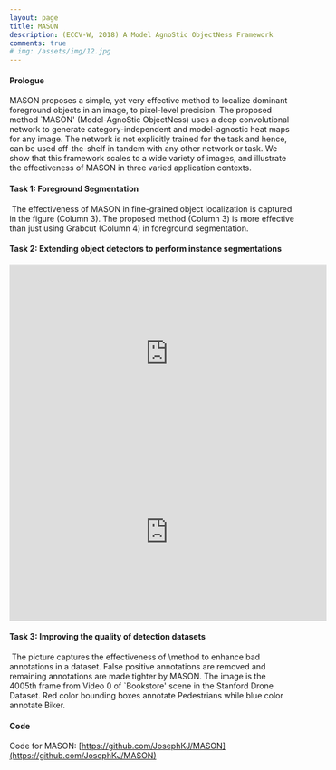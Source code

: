 ```yaml
---
layout: page
title: MASON
description: (ECCV-W, 2018) A Model AgnoStic ObjectNess Framework
comments: true
# img: /assets/img/12.jpg
---
```


#### Prologue

MASON proposes a simple, yet very effective method to localize dominant foreground objects
in an image, to  pixel-level precision. The proposed method `MASON' (Model-AgnoStic ObjectNess)
uses a deep convolutional network to generate category-independent and model-agnostic
heat maps for any image. The network is not explicitly trained for the task and hence,
can be used off-the-shelf in tandem with any other network or task.
We show that this framework scales to a wide variety of images,
and illustrate the effectiveness of MASON in three varied application contexts.

#### Task 1: Foreground Segmentation
<img class="col three" src="{{ site.baseurl }}/assets/img/mason/foreground_seg.png" alt="" title="example image"/>
The effectiveness of MASON in fine-grained object localization is captured in the figure (Column 3). The proposed method (Column 3) is more effective than just using Grabcut (Column 4) in foreground segmentation.

#### Task 2: Extending object detectors to perform instance segmentations
<iframe width="560" height="315" src="https://www.youtube.com/embed/GG_Pr8hdZhY" frameborder="0" allow="autoplay; encrypted-media" allowfullscreen></iframe>
<iframe width="560" height="315" src="https://www.youtube.com/embed/VjSRRxCoHTI" frameborder="0" allow="autoplay; encrypted-media" allowfullscreen></iframe>

#### Task 3: Improving the quality of detection datasets
<img class="col three" src="{{ site.baseurl }}/assets/img/mason/cleaning.png" alt="" title="example image"/>
The picture captures the effectiveness of \method to enhance bad annotations in a dataset. False positive annotations are removed and remaining annotations are made tighter by MASON. The image is the 4005th frame from Video 0 of `Bookstore' scene in the Stanford Drone Dataset. Red color bounding boxes annotate Pedestrians while blue color annotate Biker.


#### Code

Code for MASON: [https://github.com/JosephKJ/MASON](https://github.com/JosephKJ/MASON)